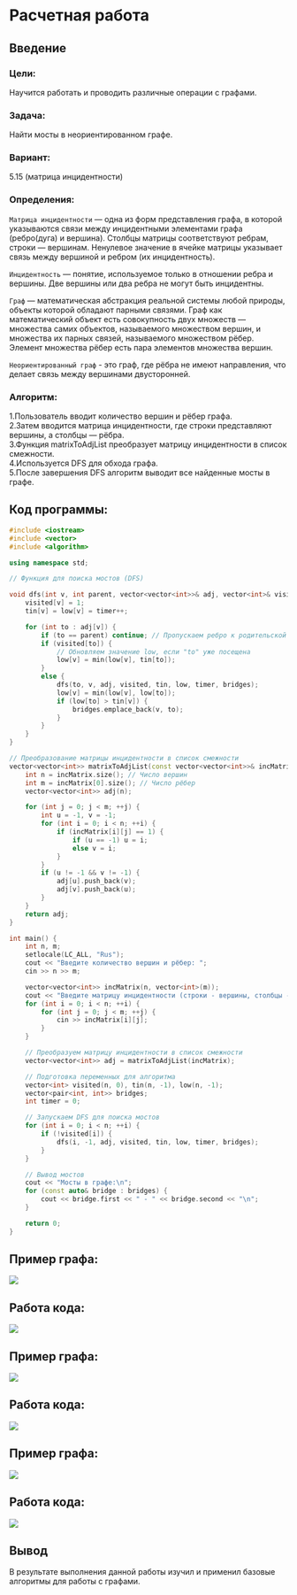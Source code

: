 # Расчетная работа 

## Введение

### Цели: 
Научится работать и проводить различные операции с графами.

### Задача: 
Найти мосты в неориентированном графе.
### Вариант: 
5.15 (матрица инцидентности)

### Определения:

`Матрица инцидентности` — одна из форм представления графа, в которой указываются связи между инцидентными элементами графа (ребро(дуга) и вершина). Столбцы матрицы соответствуют ребрам, строки — вершинам. Ненулевое значение в ячейке матрицы указывает связь между вершиной и ребром (их инцидентность).

`Инцидентность` — понятие, используемое только в отношении ребра и вершины. Две вершины или два ребра не могут быть инцидентны.

`Граф` — математическая абстракция реальной системы любой природы, объекты которой обладают парными связями. Граф как математический объект есть совокупность двух множеств — множества самих объектов, называемого множеством вершин, и множества их парных связей, называемого множеством рёбер. Элемент множества рёбер есть пара элементов множества вершин.

`Неориентированный граф` - это граф, где рёбра не имеют направления, что делает связь между вершинами двусторонней.

### Алгоритм:
1.Пользователь вводит количество вершин и рёбер графа.              
2.Затем вводится матрица инцидентности, где строки представляют вершины, а столбцы — рёбра.             
3.Функция matrixToAdjList преобразует матрицу инцидентности в список смежности.            
4.Используется DFS для обхода графа.              
5.После завершения DFS алгоритм выводит все найденные мосты в графе.           
## Код программы:
```cpp
#include <iostream>
#include <vector>
#include <algorithm>

using namespace std;

// Функция для поиска мостов (DFS)

void dfs(int v, int parent, vector<vector<int>>& adj, vector<int>& visited, vector<int>& tin, vector<int>& low, int& timer, vector<pair<int, int>>& bridges) {
    visited[v] = 1;
    tin[v] = low[v] = timer++;

    for (int to : adj[v]) {
        if (to == parent) continue; // Пропускаем ребро к родительской вершине
        if (visited[to]) {
            // Обновляем значение low, если "to" уже посещена
            low[v] = min(low[v], tin[to]);
        }
        else {
            dfs(to, v, adj, visited, tin, low, timer, bridges);
            low[v] = min(low[v], low[to]);
            if (low[to] > tin[v]) {
                bridges.emplace_back(v, to);
            }
        }
    }
}

// Преобразование матрицы инцидентности в список смежности
vector<vector<int>> matrixToAdjList(const vector<vector<int>>& incMatrix) {
    int n = incMatrix.size(); // Число вершин
    int m = incMatrix[0].size(); // Число рёбер
    vector<vector<int>> adj(n);

    for (int j = 0; j < m; ++j) {
        int u = -1, v = -1;
        for (int i = 0; i < n; ++i) {
            if (incMatrix[i][j] == 1) {
                if (u == -1) u = i;
                else v = i;
            }
        }
        if (u != -1 && v != -1) {
            adj[u].push_back(v);
            adj[v].push_back(u);
        }
    }
    return adj;
}

int main() {
    int n, m;
    setlocale(LC_ALL, "Rus");
    cout << "Введите количество вершин и рёбер: ";
    cin >> n >> m;

    vector<vector<int>> incMatrix(n, vector<int>(m));
    cout << "Введите матрицу инцидентности (строки - вершины, столбцы - рёбра):\n";
    for (int i = 0; i < n; ++i) {
        for (int j = 0; j < m; ++j) {
            cin >> incMatrix[i][j];
        }
    }

    // Преобразуем матрицу инцидентности в список смежности
    vector<vector<int>> adj = matrixToAdjList(incMatrix);

    // Подготовка переменных для алгоритма
    vector<int> visited(n, 0), tin(n, -1), low(n, -1);
    vector<pair<int, int>> bridges;
    int timer = 0;

    // Запускаем DFS для поиска мостов
    for (int i = 0; i < n; ++i) {
        if (!visited[i]) {
            dfs(i, -1, adj, visited, tin, low, timer, bridges);
        }
    }

    // Вывод мостов
    cout << "Мосты в графе:\n";
    for (const auto& bridge : bridges) {
        cout << bridge.first << " - " << bridge.second << "\n";
    }

    return 0;
}

```
## Пример графа:
![](график1.png)
## Работа кода:
![](код1.png)

## Пример графа:
![](график2.png)
## Работа кода:
![](код2.png)

## Пример графа:
![](график3.png)
## Работа кода:
![](код3.png)


 ## Вывод
 В результате выполнения данной работы изучил и применил базовые алгоритмы для работы с графами.
  
  
